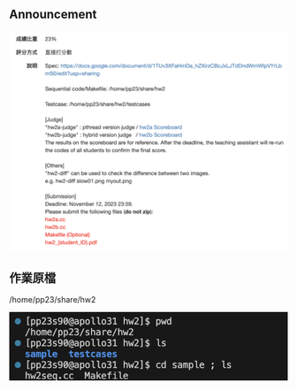 ## Announcement
![announcement](/assignments/hw2%20Mandelbrot%20Set/images/announcement.png)
## 作業原檔
/home/pp23/share/hw2

![source_file](/assignments/hw2%20Mandelbrot%20Set/images/source_file.png)